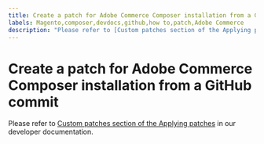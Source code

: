 ```yaml
---
title: Create a patch for Adobe Commerce Composer installation from a GitHub commit
labels: Magento,composer,devdocs,github,how to,patch,Adobe Commerce
description: "Please refer to [Custom patches section of the Applying patches](https://devdocs.magento.com/guides/v2.3/comp-mgr/patching.html#custom-patches) in our developer documentation."
---
```


# Create a patch for Adobe Commerce Composer installation from a GitHub commit

Please refer to [Custom patches section of the Applying patches](https://devdocs.magento.com/guides/v2.3/comp-mgr/patching.html#custom-patches) in our developer documentation. 
